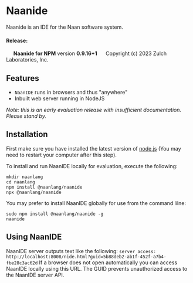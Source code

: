 Naanide
==========

Naanide is an IDE for the Naan software system.

#### Release:
     **Naanide for NPM** version **0.9.16+1**
     Copyright (c) 2023 Zulch Laboratories, Inc.

Features
-------
- `NaanIDE` runs in browsers and thus "anywhere"
- Inbuilt web server running in NodeJS

_Note: this is an early evaluation release with insufficient documentation. Please stand by._

Installation
-------

First make sure you have installed the latest version of [node.js](http://nodejs.org/)
(You may need to restart your computer after this step).

To install and run NaanIDE locally for evaluation, execute the following:

    mkdir naanlang
    cd naanlang
    npm install @naanlang/naanide
    npx @naanlang/naanide

You may prefer to install NaanIDE globally for use from the command lilne:

    sudo npm install @naanlang/naanide -g
    naanide 

Using NaanIDE
-------

NaanIDE server outputs text like the following:
`server access: http://localhost:8008/nide.html?guid=5b88deb2-ab1f-452f-a7b4-fbe28c3ac62d`
If a browser does not open automatically you can access NaanIDE locally using this URL. The GUID prevents unauthorized access to the NaanIDE server API.
